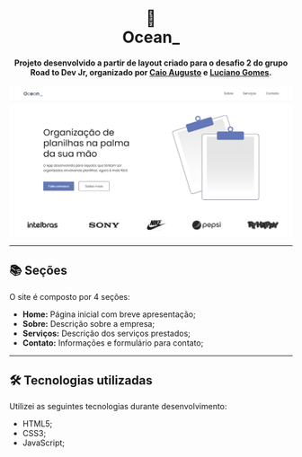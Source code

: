 <h1 align="center">
📰<br>Ocean_
</h1>

<h4 align="center">
Projeto desenvolvido a partir de layout criado para o desafio 2 do grupo Road to Dev Jr, organizado por <a href="https://github.com/CaioAugustoo">Caio Augusto</a> e <a href="https://github.com/gomes-dev">Luciano Gomes</a>.
</h4> 

![Resultado final do projeto](assets/Ocean_.png)

---

## 📚 Seções
O site é composto por 4 seções:

- **Home:** Página inicial com breve apresentação;
- **Sobre:** Descrição sobre a empresa;
- **Serviços:** Descrição dos serviços prestados;
- **Contato:** Informações e formulário para contato;

---

## 🛠 Tecnologias utilizadas
Utilizei as seguintes tecnologias durante desenvolvimento:
- HTML5;
- CSS3;
- JavaScript;
